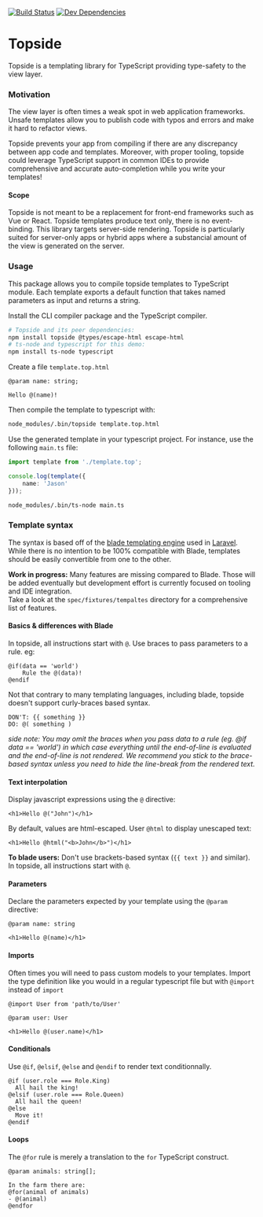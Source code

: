 [![Build Status](https://travis-ci.org/hmil/topside.svg?branch=master)](https://travis-ci.org/hmil/topside)
[![Dev Dependencies](https://david-dm.org/hmil/topside/dev-status.svg)](https://david-dm.org/hmil/topside?type=dev)

# Topside

Topside is a templating library for TypeScript providing type-safety to the view layer.

### Motivation

The view layer is often times a weak spot in web application frameworks. Unsafe templates allow you to publish code with typos and errors and make it hard to refactor views.

Topside prevents your app from compiling if there are any discrepancy between app code and templates. Moreover, with proper tooling, topside could leverage TypeScript support in common IDEs to provide comprehensive and accurate auto-completion while you write your templates!

#### Scope

Topside is not meant to be a replacement for front-end frameworks such as Vue or React. Topside templates produce text only, there is no event-binding. This library targets server-side rendering.
Topside is particularly suited for server-only apps or hybrid apps where a substancial amount of the view is generated on the server.

### Usage

This package allows you to compile topside templates to TypeScript module. Each template exports a default function that takes named parameters as input and returns a string.

Install the CLI compiler package and the TypeScript compiler.

```bash
# Topside and its peer dependencies:
npm install topside @types/escape-html escape-html
# ts-node and typescript for this demo:
npm install ts-node typescript
```

Create a file `template.top.html`
```
@param name: string;

Hello @(name)!
```

Then compile the template to typescript with:
```bash
node_modules/.bin/topside template.top.html
```

Use the generated template in your typescript project. For instance, use the following `main.ts` file:
```typescript
import template from './template.top';

console.log(template({
    name: 'Jason'
}));
```

```bash
node_modules/.bin/ts-node main.ts
```


### Template syntax

The syntax is based off of the [blade templating engine](https://laravel.com/docs/5.4/blade) used in [Laravel](https://laravel.com/).
While there is no intention to be 100% compatible with Blade, templates should be easily convertible from one to the other.

**Work in progress:** Many features are missing compared to Blade. Those will be added eventually but development effort is currently focused on tooling and IDE integration.  
Take a look at the `spec/fixtures/tempaltes` directory for a comprehensive list of features.

#### Basics & differences with Blade

In topside, all instructions start with `@`. Use braces to pass parameters to a rule. eg:
```
@if(data == 'world')
    Rule the @(data)!
@endif
```

Not that contrary to many templating languages, including blade, topside doesn't support curly-braces based syntax.

```
DON'T: {{ something }}
DO: @( something )
```

_side note: You may omit the braces when you pass data to a rule (eg. @if data == 'world') in which case everything until the end-of-line is evaluated and the end-of-line is not rendered. We recommend you stick to the brace-based syntax unless you need to hide the line-break from the rendered text._

#### Text interpolation

Display javascript expressions using the `@` directive:

```
<h1>Hello @("John")</h1>
```

By default, values are html-escaped. User `@html` to display unescaped text:

```
<h1>Hello @html("<b>John</b>")</h1>
```

**To blade users:** Don't use brackets-based syntax (`{{ text }}` and similar). In topside, all instructions start with `@`.

#### Parameters

Declare the parameters expected by your template using the `@param` directive:

```
@param name: string

<h1>Hello @(name)</h1>
```

#### Imports

Often times you will need to pass custom models to your templates. Import the type definition like you would in a regular typescript file but with `@import` instead of `import`

```
@import User from 'path/to/User'

@param user: User

<h1>Hello @(user.name)</h1>
```

#### Conditionals

Use `@if`, `@elsif`, `@else` and `@endif` to render text conditionnally.

```
@if (user.role === Role.King)
  All hail the king!
@elsif (user.role === Role.Queen)
  All hail the queen!
@else
  Move it!
@endif
```

#### Loops

The `@for` rule is merely a translation to the `for` TypeScript construct.

```
@param animals: string[];

In the farm there are:
@for(animal of animals)
- @(animal)
@endfor
```

